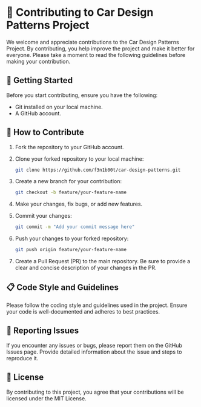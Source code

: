 # 🤝 Contributing to Car Design Patterns Project

We welcome and appreciate contributions to the Car Design Patterns Project. By contributing, you help improve the project and make it better for everyone. Please take a moment to read the following guidelines before making your contribution.

## 🚀 Getting Started

Before you start contributing, ensure you have the following:

- Git installed on your local machine.
- A GitHub account.

## 🌟 How to Contribute

1. Fork the repository to your GitHub account.

2. Clone your forked repository to your local machine:

   ```bash
   git clone https://github.com/f3n1b00t/car-design-patterns.git
3. Create a new branch for your contribution:

   ```bash
   git checkout -b feature/your-feature-name
   ```
4. Make your changes, fix bugs, or add new features.
5. Commit your changes:

   ```bash
   git commit -m "Add your commit message here"
   ```
6. Push your changes to your forked repository:
    ```bash
    git push origin feature/your-feature-name
    ```
7. Create a Pull Request (PR) to the main repository. Be sure to provide a clear and concise description of your changes in the PR.

## 📋 Code Style and Guidelines
Please follow the coding style and guidelines used in the project. Ensure your code is well-documented and adheres to best practices.

## 🐞 Reporting Issues
If you encounter any issues or bugs, please report them on the GitHub Issues page. Provide detailed information about the issue and steps to reproduce it.

## 📄 License
By contributing to this project, you agree that your contributions will be licensed under the MIT License.